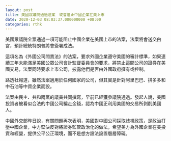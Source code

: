 ```yaml
---
layout: post
title: 美國眾議院通過法案　或會阻止中國企業在美上市
date: 2020-12-03 08:03:37.000000000 +08:00
categories: rthk
---
```


美國眾議院全票通過一項可能阻止中國企業在美國上市的法案，法案將會送交白宮，預計總統特朗普將會簽署成法。

這項名為《外國公司問責法》的法案，要求外國企業遵守美國的審計標準，如果連續三年未能滿足美國公眾公司會計監督委員會的要求，將禁止這間公司的證券在美國交易，法案同時要求上市公司，披露他們是否由外國政府擁有或控制。

路透社報道，雖然法案適用於任何國家的公司，但其實是針對阿里巴巴、拼多多和中石油等中資企業而設。

法案由民主、共和兩黨的議員共同撰寫，早前已經獲參議院通過。發起人說，美國投資者被看似合法的中國公司騙走金錢，認為中國正利用美國的交易所剝削美國人。

中國外交部昨日說，有關問題再次表明，美國對中國公司採取歧視政策，是政治打壓中國企業，中方堅決反對將證券監管政治化的做法，希望美方為外國企業在美投資和經營，提供公平公正環境，而不是想方設法設置層層障礙。
